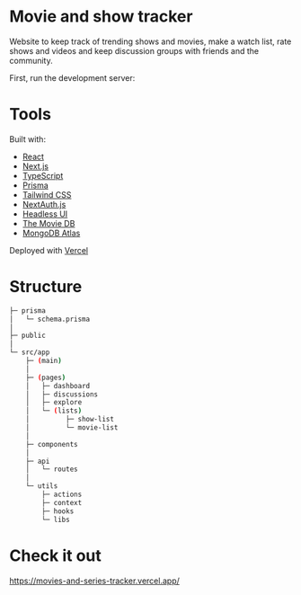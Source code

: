 # Movie and show tracker
Website to keep track of trending shows and movies, make a watch list, rate shows and videos and keep discussion groups with friends and the community.

First, run the development server:

# Tools
Built with:
- [React](https://reactjs.org/)
- [Next.js](https://nextjs.org/)
- [TypeScript](https://www.typescriptlang.org/)
- [Prisma](https://www.prisma.io/)
- [Tailwind CSS](https://tailwindcss.com/)
- [NextAuth.js](https://next-auth.js.org/)
- [Headless UI](https://headlessui.com/)
- [The Movie DB](https://developer.themoviedb.org/docs)
- [MongoDB Atlas](https://www.mongodb.com/atlas/database)
  
Deployed with [Vercel](https://vercel.com/)

# Structure
```bash
├─ prisma
│   └─ schema.prisma
│
├─ public
│
└─ src/app
    ├─ (main)
    │
    ├─ (pages)
    │   ├─ dashboard
    │   ├─ discussions
    │   ├─ explore
    │   └─ (lists)
    │         ├─ show-list
    │         └─ movie-list
    │
    ├─ components
    │
    ├─ api
    │   └─ routes
    │    
    └─ utils
        ├─ actions
        ├─ context
        ├─ hooks
        └─ libs
```

# Check it out
https://movies-and-series-tracker.vercel.app/


